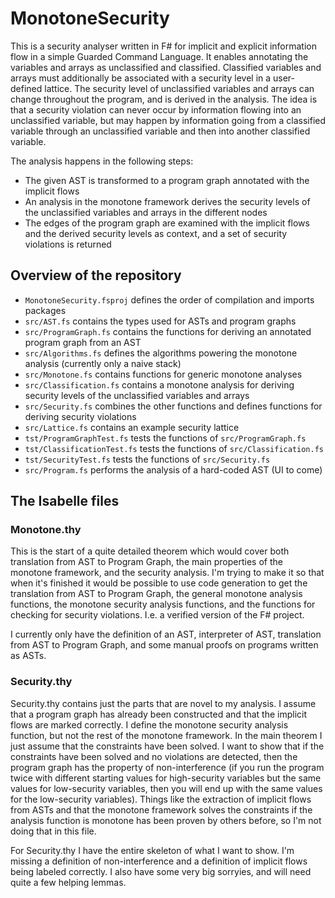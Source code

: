 # MonotoneSecurity
This is a security analyser written in F# for implicit and explicit information flow in a simple Guarded Command Language. It enables annotating the variables and arrays as unclassified and classified. Classified variables and arrays must additionally be associated with a security level in a user-defined lattice. The security level of unclassified variables and arrays can change throughout the program, and is derived in the analysis. The idea is that a security violation can never occur by information flowing into an unclassified variable, but may happen by information going from a classified variable through an unclassified variable and then into another classified variable.

The analysis happens in the following steps:
- The given AST is transformed to a program graph annotated with the implicit flows
- An analysis in the monotone framework derives the security levels of the unclassified variables and arrays in the different nodes
- The edges of the program graph are examined with the implicit flows and the derived security levels as context, and a set of security violations is returned

## Overview of the repository
- <code>MonotoneSecurity.fsproj</code> defines the order of compilation and imports packages
- <code>src/AST.fs</code> contains the types used for ASTs and program graphs
- <code>src/ProgramGraph.fs</code> contains the functions for deriving an annotated program graph from an AST
- <code>src/Algorithms.fs</code> defines the algorithms powering the monotone analysis (currently only a naive stack)
- <code>src/Monotone.fs</code> contains functions for generic monotone analyses
- <code>src/Classification.fs</code> contains a monotone analysis for deriving security levels of the unclassified variables and arrays
- <code>src/Security.fs</code> combines the other functions and defines functions for deriving security violations
- <code>src/Lattice.fs</code> contains an example security lattice
- <code>tst/ProgramGraphTest.fs</code> tests the functions of <code>src/ProgramGraph.fs</code>
- <code>tst/ClassificationTest.fs</code> tests the functions of <code>src/Classification.fs</code>
- <code>tst/SecurityTest.fs</code> tests the functions of <code>src/Security.fs</code>
- <code>src/Program.fs</code> performs the analysis of a hard-coded AST (UI to come)

## The Isabelle files
### Monotone.thy
This is the start of a quite detailed theorem which would cover both translation from AST to Program Graph, the main properties of the monotone framework, and the security analysis. I'm trying to make it so that when it's finished it would be possible to use code generation to get the translation from AST to Program Graph, the general monotone analysis functions, the monotone security analysis functions, and the functions for checking for security violations. I.e. a verified version of the F# project.

I currently only have the definition of an AST, interpreter of AST, translation from AST to Program Graph, and some manual proofs on programs written as ASTs.

### Security.thy
Security.thy contains just the parts that are novel to my analysis. I assume that a program graph has already been constructed and that the implicit flows are marked correctly. I define the monotone security analysis function, but not the rest of the monotone framework. In the main theorem I just assume that the constraints have been solved. I want to show that if the constraints have been solved and no violations are detected, then the program graph has the property of non-interference (if you run the program twice with different starting values for high-security variables but the same values for low-security variables, then you will end up with the same values for the low-security variables). Things like the extraction of implicit flows from ASTs and that the monotone framework solves the constraints if the analysis function is monotone has been proven by others before, so I'm not doing that in this file.

For Security.thy I have the entire skeleton of what I want to show. I'm missing a definition of non-interference and a definition of implicit flows being labeled correctly. I also have some very big sorryies, and will need quite a few helping lemmas.
